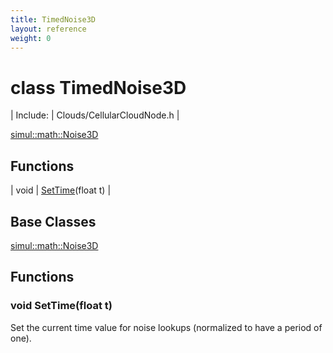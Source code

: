 ```yaml
---
title: TimedNoise3D
layout: reference
weight: 0
---
```

class TimedNoise3D
===

| Include: | Clouds/CellularCloudNode.h |


[simul::math::Noise3D](/ref/simul/math/noise3d.html)

Functions
---

| void | [SetTime](#SetTime)(float t) |


Base Classes
---
[simul::math::Noise3D](/ref/simul/math/noise3d.html)

Functions
---
<a name="SetTime"></a>
### void SetTime(float t)
Set the current time value for noise lookups (normalized to have a period of one).
